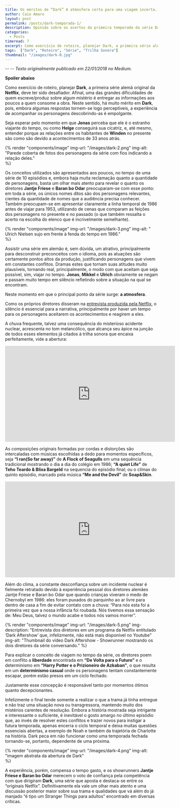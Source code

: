 ```yaml
---
title: Os méritos de “Dark” A atmosfera certa para uma viagem incerta.
author: Caio Amaro
layout: post
permalink: /posts/dark-temporada-1/
description: Opinião sobre os acertos da primeira temporada da série Dark
categories:
  - Posts
timeread: 7
excerpt: Como exercício de roteiro, planejar Dark, a primeira série alemã original da Netflix, deve ter sido desafiador. Afinal, uma das grandes dificuldades de quem escreve/produz sobre algum mistério é entregar as informações aos poucos a quem consome a obra. Neste sentido, há muito mérito em Dark, pois, embora algumas respostas tornem-se logo perceptíveis, a experiência de acompanhar os personagens descobrindo-as é empolgante.
tags:  ["Dark", "Roteiro", "Série", "Trilha Sonora"]
thumbnail: "/images/dark-0.jpg"
---
```


*-- -- Texto originalmente publicado em 22/01/2018 no Medium.*

**Spoiler abaixo**

Como exercício de roteiro, planejar **Dark**, a primeira série alemã original da **Netflix**, deve ter sido desafiador. Afinal, uma das grandes dificuldades de quem escreve/produz sobre algum mistério é entregar as informações aos poucos a quem consome a obra. Neste sentido, há muito mérito em **Dark**, pois, embora algumas respostas tornem-se logo perceptíveis, a experiência de acompanhar os personagens descobrindo-as é empolgante.

Seja esperar pelo momento em que **Jonas** perceba que ele é o estranho viajante do tempo, ou como **Helge** conseguirá sua cicatriz, e, até mesmo, entender porque as relações entre os habitantes de **Winden** no presente são como são devido a acontecimentos de 33 anos atrás.

{% render "components/image" 
img-url: "/images/dark-2.png"
img-alt: "Parede coberta de fotos dos personagens da série com fios indicando a relação deles."  
%}

Os conceitos utilizados são apresentados aos poucos, no tempo de uma série de 10 episódios e, embora haja muita reclamação quanto a quantidade de personagens, basta um olhar mais atento para revelar o quanto os diretores **Jantje Friese** e **Baran bo Odar** preocuparam-se com esse ponto: em toda a série, os únicos nomes ditos são dos personagens relevantes, cientes da quantidade de nomes que a audiência precisa conhecer. Também preocupam-se em apresentar claramente a linha temporal de 1986 antes de viajar para 1953, utilizando de cenas que comparam as feições dos personagens no presente e no passado (o que também ressalta o acerto na escolha do elenco que é incrivelmente semelhante).

{% render "components/image" 
img-url: "/images/dark-3.png"
img-alt: " Ulrich Nielsen sujo em frente à fenda do tempo em 1986."  
%}

Assistir uma série em alemão é, sem dúvida, um atrativo, principalmente para desconstruir preconceitos com o idioma, pois as atuações são certamente pontos altos da produção, justificando personagens que vivem em constantes conflitos. Dramas estes que tornam suas atitudes muito plausíveis, tornando real, principalmente, o modo com que aceitam que seja possível, sim, viajar no tempo. **Jonas**, **Mikkel** e **Ulrich** obviamente se negam e passam muito tempo em silêncio refletindo sobre a situação na qual se encontram.

Neste momento em que o principal ponto da série surge: **a atmosfera**.

Como os próprios diretores disseram na [entrevista produzida pela Netflix](https://www.youtube.com/watch?v=scFjLF2y6VM), o silêncio é essencial para a narrativa, principalmente por haver um tempo para os personagens aceitarem os acontecimentos e reagirem a eles.

A chuva frequente, talvez uma consequência do misterioso acidente nuclear, acrescenta no tom melancólico, que alcança seu ápice na junção de todos esses elementos já citados à trilha sonora que encaixa perfeitamente, vide a abertura:

<iframe width="560" height="315" src="https://www.youtube.com/embed/8c399HPb01s?si=6yDAL6SHKRHmYVP0" title="YouTube video player" frameborder="0" allow="accelerometer; autoplay; clipboard-write; encrypted-media; gyroscope; picture-in-picture; web-share" referrerpolicy="strict-origin-when-cross-origin" allowfullscreen></iframe>

As composições originais formadas por cordas e distorções são intercaladas com músicas escolhidas a dedo para momentos específicos, seja **“I ran(So far away)”** de **A Flock of Seagulls** em uma sequência tradicional mostrando o dia a dia do colégio em 1986; **“A quiet Life”** de **Teho Teardo & Blixa Bargeld** na sequencia do episódio final; ou o clímax do quinto episódio, marcado pela música **“Me and the Devil”** de **Soap&Skin**.

<iframe width="560" height="315" src="https://www.youtube.com/embed/xd9LpME3jnk?si=LvRKMkOak7jKgrMG" title="YouTube video player" frameborder="0" allow="accelerometer; autoplay; clipboard-write; encrypted-media; gyroscope; picture-in-picture; web-share" referrerpolicy="strict-origin-when-cross-origin" allowfullscreen></iframe>

Além do clima, a constante desconfiança sobre um incidente nuclear é fielmente retratado devido à experiência pessoal dos diretores alemães Jantje Friese e Baran bo Odar que quando crianças viveram o medo de Chernobyl em 1986: eles foram puxados do parquinho ao ar livre para dentro de casa a fim de evitar contato com a chuva: “Para nós esta foi a primeira vez que a nossa infância foi roubada. Nós tivemos essa sensação de: Meu Deus, talvez o mundo acabe e todos nós vamos morrer”.

{% render "components/image" 
img-url: "/images/dark-5.png"
img-description: "Entrevista dos diretores em um programa da Netflix entitulado ‘Dark Aftershow’ que, infelizmente, não está mais disponível no Youtube" 
img-alt: "Thumbnail do vídeo Dark Aftershow - Showrunner mostrando os dois diretores da série conversando."
%}

Para explicar o conceito de viagem no tempo da série, os diretores poem em conflito a **liberdade** encontrada em **“De Volta para o Futuro”** e o determinismo em **“Harry Potter e o Prizioneiro de Azkaban”**, o que resulta em um **determinismo casual** onde os personagens tentam constantemente escapar, porém estão presos em um ciclo fechado.

Justamente esse concepção é responsável tanto por momentos ótimos quanto decepcionantes.

Infelizmente o final tende somente a realizar o que a trama já tinha entregue e não traz uma situação nova ou transgressora, mantendo muito dos mistérios carentes de resolução. Embora a história mostrada seja intrigante e interessante o suficiente, é inevitável o gosto amargo no último episódio que, ao invés de resolver estes conflitos e trazer novos para instigar a futura temporada, apenas encerra o ciclo temporal e deixa muitas questões essenciais abertas, a exemplo de Noah e também da trajetória de Charlotte na história. Dark peca em não funcionar como uma temporada fechada tornando-se, portanto, dependente de uma próxima.

{% render "components/image" 
img-url: "/images/dark-4.png"
img-alt: "imagem abstrata da abertura de Dark"  
%}

A experiência, porém, compensa o tempo gasto, e os showrunners **Jantje Friese e Baran bo Odar** merecem o voto de confiança pela competência com que dirigiram **Dark**, uma série que aposta e destaca-se entre os “originais Netflix”. Definitivamente ela vale um olhar mais atento e uma discussão posterior maior sobre sua trama e qualidades que vá além do já manjado “é tipo um Stranger Things para adultos” encontrado em diversas críticas.